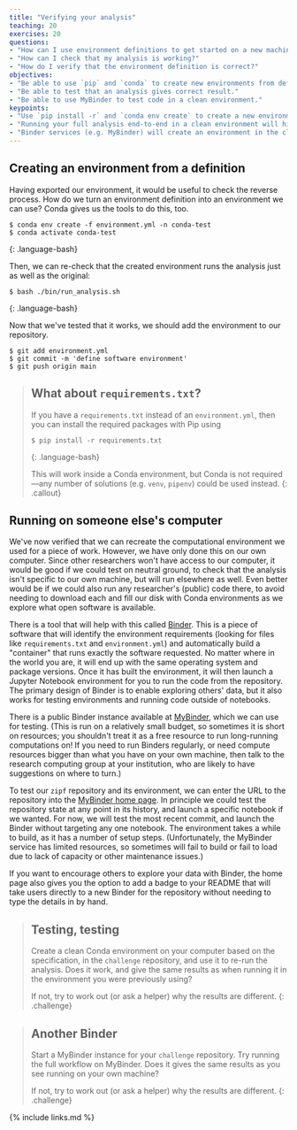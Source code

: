 ```yaml
---
title: "Verifying your analysis"
teaching: 20
exercises: 20
questions:
- "How can I use environment definitions to get started on a new machine?"
- "How can I check that my analysis is working?"
- "How do I verify that the environment definition is correct?"
objectives:
- "Be able to use `pip` and `conda` to create new environments from definition files."
- "Be able to test that an analysis gives correct result."
- "Be able to use MyBinder to test code in a clean environment."
keypoints:
- "Use `pip install -r` and `conda env create` to create a new environment from a definition."
- "Running your full analysis end-to-end in a clean environment will highlight most problems."
- "Binder services (e.g. MyBinder) will create an environment in the cloud based on your definiiton."
---
```


## Creating an environment from a definition

Having exported our environment, it would be useful to check the reverse process. How do
we turn an environment definition into an environment we can use? Conda gives us the tools
to do this, too.

~~~
$ conda env create -f environment.yml -n conda-test
$ conda activate conda-test
~~~
{: .language-bash}

Then, we can re-check that the created environment runs the analysis just as well as the
original:

~~~
$ bash ./bin/run_analysis.sh
~~~
{: .language-bash}

Now that we've tested that it works, we should add the environment to our repository.

~~~
$ git add environment.yml
$ git commit -m 'define software environment'
$ git push origin main
~~~

> ## What about `requirements.txt`?
>
> If you have a `requirements.txt` instead of an `environment.yml`, then you can
> install the required packages with Pip using
>
> ~~~
> $ pip install -r requirements.txt
> ~~~
> {: .language-bash}
>
> This will work inside a Conda environment, but Conda is not required&mdash;any number
> of solutions (e.g. `venv`, `pipenv`) could be used instead. 
{: .callout}


## Running on someone else's computer

We've now verified that we can recreate the computational environment we used for a piece
of work. However, we have only done this on our own computer. Since other researchers won't
have access to our computer, it would be good if we could test on neutral ground, to check
that the analysis isn't specific to our own machine, but will run elsewhere as well.
Even better would be if we could also run any researcher's (public) code there, to avoid
needing to download each and fill our disk with Conda environments as we explore what open
software is available.

There is a tool that will help with this called [Binder][binder]. This is a piece of
software that will identify the environment requirements (looking for files like
`requirements.txt` and `environment.yml`) and automatically build a "container" that
runs exactly the software requested. No matter where in the world you are, it will
end up with the same operating system and package versions. Once it has built the
environment, it will then launch a Jupyter Notebook environment for you to run the
code from the repository. The primary design of Binder is to enable exploring others'
data, but it also works for testing environments and running code outside of notebooks.

There is a public Binder instance available at [MyBinder][mybinder], which we can use for
testing. (This is run on a relatively small budget, so sometimes it is short on resources;
you shouldn't treat it as a free resource to run long-running computations on! If you need
to run Binders regularly, or need compute resources bigger than what you have on your own
machine, then talk to the research computing group at your institution, who are likely to
have suggestions on where to turn.)

To test our `zipf` repository and its environment, we can enter the URL to the repository
into the [MyBinder home page][mybinder]. In principle we could test the repository state
at any point in its history, and launch a specific notebook if we wanted. For now, we will
test the most recent commit, and launch the Binder without targeting any one notebook.
The environment takes a while to build, as it has a number of setup steps.
(Unfortunately, the MyBinder service has limited resources, so sometimes will fail to
build or fail to load due to lack of capacity or other maintenance issues.)

If you want to encourage others to explore your data with Binder, the home page also gives
you the option to add a badge to your README that will take users directly to a new Binder
for the repository without needing to type the details in by hand.



> ## Testing, testing
>
> Create a clean Conda environment on your computer based on the specification,
> in the `challenge` repository, and use it to re-run the analysis. Does it work,
> and give the same results as when running it in the environment you were previously
> using?
>
> If not, try to work out (or ask a helper) why the results are different.
{: .challenge}

> ## Another Binder
>
> Start a MyBinder instance for your `challenge` repository. Try running the full workflow
> on MyBinder. Does it gives the same results as you see running on your own machine?
>
> If not, try to work out (or ask a helper) why the results are different.
{: .challenge}

{% include links.md %}

[binder]: https://mybinder.readthedocs.io/en/latest/
[mybinder]: https://mybinder.org
